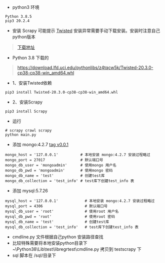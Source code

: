 * python3 环境

~~~~~
Python 3.8.5
pip3 20.2.4
~~~~~

* 安装 Scrapy 可能提示 [Twisted](https://download.lfd.uci.edu/pythonlibs/z4tqcw5k/Twisted-20.3.0-cp38-cp38-win_amd64.whl) 安装异常需要手动下载安装。安装时注意自己python版本

> [下载地址](https://www.lfd.uci.edu/~gohlke/pythonlibs/#twisted)
* Python 3.8 下载的
> https://download.lfd.uci.edu/pythonlibs/z4tqcw5k/Twisted-20.3.0-cp38-cp38-win_amd64.whl

* 1、安装Twisted依赖
~~~~~
pip3 install Twisted-20.3.0-cp38-cp38-win_amd64.whl
~~~~~
* 2、安装Scrapy
~~~~~
pip3 install Scrapy
~~~~~

* 运行

~~~~
# scrapy crawl scrapy
python main.py
~~~~~

* 添加 mongo:4.2.7 [tag v0.0.1](https://github.com/yanxianhe/scrapy/tree/v0.0.1)

~~~~~
mongo_host = '127.0.0.1'          # 本地安装 mongo:4.2.7 安装过程略过
mongo_port = 27017                # 默认端口号
mongo_db_user = 'mongoadmin'      # 使用mongo 用户名
mongo_db_pwd = 'mongoadmin'       # 使用mongo 密码
mongo_db_name = 'test'            # 创建test库
mongo_db_collection = 'test_info' # test库下创建test_info 表
~~~~~

* 添加 mysql:5.7.26

~~~~~
mysql_host = '127.0.0.1'            # 本地安装 mongo:4.2.7 安装过程略过
mysql_port = 4306                   # 默认端口号
mysql_db_user = 'root'              # 使用root 用户名
mysql_db_pwd = 'root'               # 使用root 密码
mysql_db_name = 'test'              # 创建test库
mysql_db_collection = 'test_info'   # test库下创建test_info 表
~~~~~ 

* cmdline.py 文件根据自己python 安装路径查找
* 比较特殊需要将本地安装python目录下 ~\Python38\Lib\test\libregrtest\cmdline.py 拷贝到 testscrapy 下
* sql 脚本在 /sql/目录下
